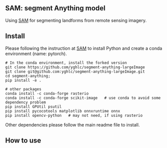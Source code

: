 ## SAM: segment Anything model
Using [SAM](https://github.com/facebookresearch/segment-anything) for segmenting landforms 
from remote sensing imagery.

## Install
Please following the instruction at [SAM](https://github.com/facebookresearch/segment-anything) 
to install Python and create a conda environment (name: pytorch). 

```
# In the conda environment, install the forked version
git clone https://github.com/yghlc/segment-anything-largeImage
git clone git@github.com:yghlc/segment-anything-largeImage.git
cd segment-anything;
pip install -e .

# other packages
conda install -c conda-forge rasterio
conda install -c conda-forge scikit-image   # use conda to avoid some dependency problem
pip install GPUtil psutil
pip install pycocotools matplotlib onnxruntime onnx
pip install opencv-python   # may not need, if using rasterio

```

Other dependencies please follow the main readme file to install.

## How to use
